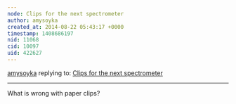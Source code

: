 ```yaml
---
node: Clips for the next spectrometer
author: amysoyka
created_at: 2014-08-22 05:43:17 +0000
timestamp: 1408686197
nid: 11068
cid: 10097
uid: 422627
---
```




[amysoyka](../profile/amysoyka) replying to: [Clips for the next spectrometer](../notes/mathew/08-20-2014/clips-for-the-next-spectrometer)

----
What is wrong with paper clips?